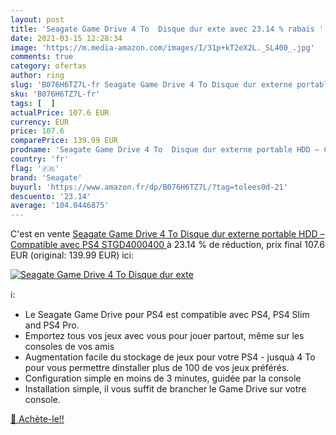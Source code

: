 ```yaml
---
layout: post
title: 'Seagate Game Drive 4 To  Disque dur exte avec 23.14 % rabais '
date: 2021-03-15 12:28:34
image: 'https://m.media-amazon.com/images/I/31p+kT2eX2L._SL400_.jpg'
comments: true
category: ofertas
author: ring
slug: 'B076H6TZ7L-fr Seagate Game Drive 4 To Disque dur externe portable HDD –...'
sku: 'B076H6TZ7L-fr'
tags: [  ]
actualPrice: 107.6 EUR
currency: EUR
price: 107.6
comparePrice: 139.99 EUR
prodname: 'Seagate Game Drive 4 To  Disque dur externe portable HDD – Compatible avec PS4  STGD4000400 '
country: 'fr'
flag: '🇫🇷'
brand: 'Seagate'
buyurl: 'https://www.amazon.fr/dp/B076H6TZ7L/?tag=tolees0d-21'
descuento: '23.14'
average: '104.0446875'
---
```


C'est en vente [Seagate Game Drive 4 To  Disque dur externe portable HDD – Compatible avec PS4  STGD4000400 ](https://www.amazon.fr/dp/B076H6TZ7L/?tag=tolees0d-21)  à  23.14 % de réduction, prix final  107.6 EUR (original: 139.99 EUR) ici:

[![Seagate Game Drive 4 To  Disque dur exte](https://m.media-amazon.com/images/I/31p+kT2eX2L._SL400_.jpg)](https://www.amazon.fr/dp/B076H6TZ7L/?tag=tolees0d-21)

ℹ️:

- Le Seagate Game Drive pour PS4 est compatible avec PS4, PS4 Slim and PS4 Pro.
- Emportez tous vos jeux avec vous pour jouer partout, même sur les consoles de vos amis
- Augmentation facile du stockage de jeux pour votre PS4 - jusquà 4 To pour vous permettre dinstaller plus de 100 de vos jeux préférés.
- Configuration simple en moins de 3 minutes, guidée par la console
- Installation simple, il vous suffit de brancher le Game Drive sur votre console.

[🛒 Achète-le!!](https://www.amazon.fr/dp/B076H6TZ7L/?tag=tolees0d-21)
